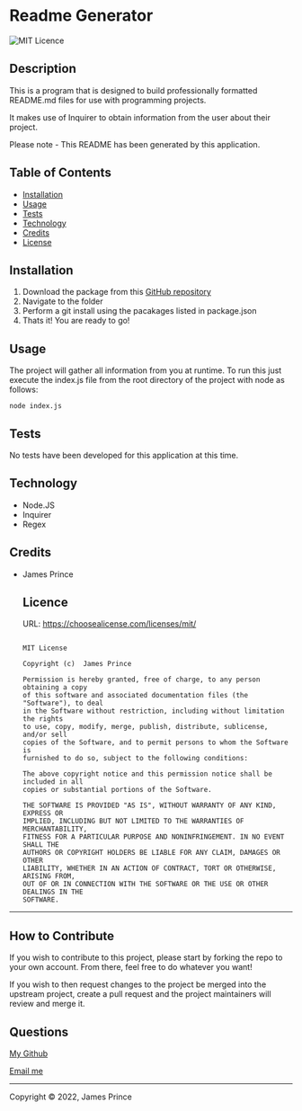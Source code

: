 
# Readme Generator

![MIT Licence](https://img.shields.io/badge/licence-MIT-green?style=flat)

## Description

This is a program that is designed to build professionally formatted README.md files for use with programming projects. 

It makes use of Inquirer to obtain information from the user about their project.

Please note - This README has been generated by this application. 

## Table of Contents 

- [Installation](#installation)
- [Usage](#usage)
- [Tests](#tests)
- [Technology](#technology)
- [Credits](#credits)
- [License](#licence)

## Installation

1. Download the package from this [GitHub repository](https://github.com/Auralise/readme-generator)
2. Navigate to the folder 
3. Perform a git install using the pacakages listed in package.json
4. Thats it! You are ready to go!

## Usage

The project will gather all information from you at runtime. To run this just execute the index.js file from the root directory of the project with node as follows: 

```
node index.js
```

## Tests

No tests have been developed for this application at this time. 

## Technology

- Node.JS
-  Inquirer
-  Regex


## Credits

- James Prince



  ## Licence

  URL: https://choosealicense.com/licenses/mit/
  
  ```
  
  MIT License

  Copyright (c)  James Prince
  
  Permission is hereby granted, free of charge, to any person obtaining a copy
  of this software and associated documentation files (the "Software"), to deal
  in the Software without restriction, including without limitation the rights
  to use, copy, modify, merge, publish, distribute, sublicense, and/or sell
  copies of the Software, and to permit persons to whom the Software is
  furnished to do so, subject to the following conditions:
  
  The above copyright notice and this permission notice shall be included in all
  copies or substantial portions of the Software.
  
  THE SOFTWARE IS PROVIDED "AS IS", WITHOUT WARRANTY OF ANY KIND, EXPRESS OR
  IMPLIED, INCLUDING BUT NOT LIMITED TO THE WARRANTIES OF MERCHANTABILITY,
  FITNESS FOR A PARTICULAR PURPOSE AND NONINFRINGEMENT. IN NO EVENT SHALL THE
  AUTHORS OR COPYRIGHT HOLDERS BE LIABLE FOR ANY CLAIM, DAMAGES OR OTHER
  LIABILITY, WHETHER IN AN ACTION OF CONTRACT, TORT OR OTHERWISE, ARISING FROM,
  OUT OF OR IN CONNECTION WITH THE SOFTWARE OR THE USE OR OTHER DEALINGS IN THE
  SOFTWARE.
  ```

  

---

## How to Contribute

If you wish to contribute to this project, please start by forking the repo to your own account. From there, feel free to do whatever you want! 

If you wish to then request changes to the project be merged into the upstream project, create a pull request and the project maintainers will review and merge it. 

## Questions

[My Github](https://github.com/Auralise)

[Email me](mailto:james.prince1@gmail.com)

---

Copyright &copy; 2022, James Prince
